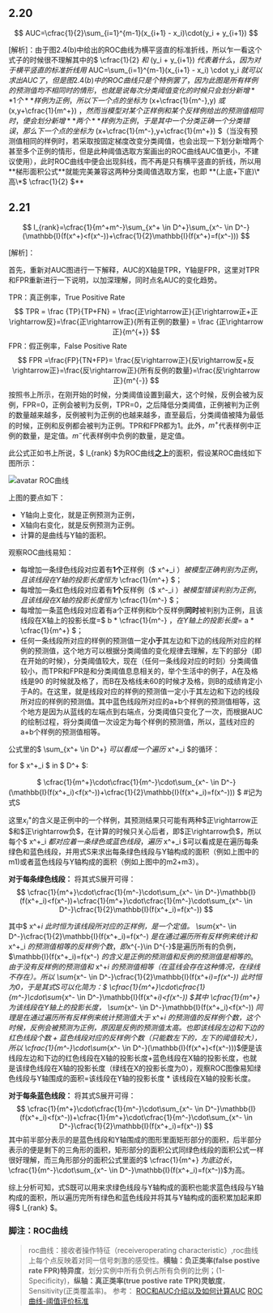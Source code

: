 ## 2.20

$$ AUC=\cfrac{1}{2}\sum_{i=1}^{m-1}(x_{i+1} - x_i)\cdot(y_i + y_{i+1}) $$

[解析]：由于图2.4(b)中给出的ROC曲线为横平竖直的标准折线，所以乍一看这个式子的时候很不理解其中的$ \cfrac{1}{2} $和$ (y_i + y_{i+1}) $代表着什么，因为对于横平竖直的标准折线用$ AUC=\sum_{i=1}^{m-1}(x_{i+1} - x_i) \cdot y_i $就可以求出AUC了，但是图2.4(b)中的ROC曲线只是个特例罢了，因为此图是所有样例的预测值均不相同时的情形，也就是说每次分类阈值变化的时候只会划分新增**1个**样例为正例，所以下一个点的坐标为$ (x+\cfrac{1}{m^-},y) $或$ (x,y+\cfrac{1}{m^+}) $，然而当模型对某个正样例和某个反样例给出的预测值相同时，便会划分新增**两个**样例为正例，于是其中一个分类正确一个分类错误，那么下一个点的坐标为$ (x+\cfrac{1}{m^-},y+\cfrac{1}{m^+}) $（当没有预测值相同的样例时，若采取按固定梯度改变分类阈值，也会出现一下划分新增两个甚至多个正例的情形，但是此种阈值选取方案画出的ROC曲线AUC值更小，不建议使用），此时ROC曲线中便会出现斜线，而不再是只有横平竖直的折线，所以用**梯形面积公式**就能完美兼容这两种分类阈值选取方案，也即 **(上底+下底)\*高\*$ \cfrac{1}{2} ​$**

## 2.21

$$ l_{rank}=\cfrac{1}{m^+m^-}\sum_{x^+ \in D^+}\sum_{x^- \in D^-}(\mathbb{I}(f(x^+)<f(x^-))+\cfrac{1}{2}\mathbb{I}(f(x^+)=f(x^-))) $$

[解析]：

首先，重新对AUC图进行一下解释，AUC的X轴是TPR，Y轴是FPR，这里对TPR和FPR重新进行一下说明，以加深理解，同时点名AUC的变化趋势。

TPR：真正例率，True Positive Rate 
$$
TPR = \frac {TP}{TP+FN} = \frac{正\rightarrow正}{正\rightarrow正+正\rightarrow反}=\frac{正\rightarrow正}{所有正例的数量} = \frac {正\rightarrow正}{m^{+}}
$$
FPR：假正例率，False Positive Rate
$$
FPR =\frac{FP}{TN+FP}= \frac{反\rightarrow正}{反\rightarrow反+反\rightarrow正}=\frac{反\rightarrow正}{所有反例的数量}=\frac{反\rightarrow正}{m^{-}}
$$
按照书上所示，在刚开始的时候，分类阈值设置到最大，这个时候，反例会被为反例，FPR=0，正例会被判为反例，TPR=0，之后降低分类阈值，正例被判为正例的数量越来越多，反例被判为正例的也越来越多，直至最后，分类阈值被降为最低的时候，正例和反例都会被判为正例。TPR和FPR都为1。此外，$m^{+}$代表样例中正例的数量，是定值。$m^{-}$代表样例中负例的数量，是定值。

此公式正如书上所说，$ l_{rank} $为ROC曲线**之上**的面积，假设某ROC曲线如下图所示：

![avatar ROC曲线](resources/images/lrank.png? "ROC曲线")

上图的要点如下：

* Y轴向上变化，就是正例预测为正例，
* X轴向右变化，就是反例预测为正例。
* 计算的是曲线与Y轴的面积。

观察ROC曲线易知：

- 每增加一条绿色线段对应着有**1个**正样例（$ x^+_i $）被模型正确判别为正例，且该线段在Y轴的投影长度恒为$ \cfrac{1}{m^+} ​$；
- 每增加一条红色线段对应着有**1个**反样例（$ x^-_i $）被模型错误判别为正例，且该线段在X轴的投影长度恒为$ \cfrac{1}{m^-} ​$；
- 每增加一条蓝色线段对应着有a个正样例和b个反样例**同时**被判别为正例，且该线段在X轴上的投影长度=$ b * \cfrac{1}{m^-} $，在Y轴上的投影长度=$ a * \cfrac{1}{m^+} ​$；
- 任何一条线段所对应的样例的预测值一定**小于**其左边和下边的线段所对应的样例的预测值，这个地方可以根据分类阈值的变化规律去理解，左下的部分（即在开始的时候），分类阈值较大，现在（任何一条线段对应的时刻）分类阈值较小，而TPR和FPR是和分类阈值息息相关的，举个生活中的例子，A在及格线是90 的时候就及格了，而B在及格线未60的时候才及格，则B的成绩肯定小于A的。在这里，就是线段对应的样例的预测值一定小于其左边和下边的线段所对应的样例的预测值。其中蓝色线段所对应的a+b个样例的预测值相等，这个地方是因为从蓝线的左端点到右端点，分类阈值只变化了一次，而根据AUC的绘制过程，将分类阈值一次设定为每个样例的预测值，所以，蓝线对应的a+b个样例的预测值相等。

公式里的$ \sum_{x^+ \in D^+} $可以看成一个遍历$ x^+_i $的循环：

for $ x^+_i $ in $ D^+ $:

　　　　$ \cfrac{1}{m^+}\cdot\cfrac{1}{m^-}\cdot\sum_{x^- \in D^-}(\mathbb{I}(f(x^+_i)<f(x^-))+\cfrac{1}{2}\mathbb{I}(f(x^+_i)=f(x^-))) $ #记为式S

这里$x_i^{+}$的含义是正例中的一个样例，其预测结果只可能有两种$正\rightarrow正$和$正\rightarrow负$，在计算的时候只关心后者，即$正\rightarrow负$，所以每个$ x^+_i $都对应着一条绿色或蓝色线段，遍历$ x^+_i $可以看成是在遍历每条绿色和蓝色线段，并用式S来求出每条绿色线段与Y轴构成的面积（例如上图中的m1)或者蓝色线段与Y轴构成的面积（例如上图中的m2+m3）。

**对于每条绿色线段：** 将其式S展开可得：
$$ \cfrac{1}{m^+}\cdot\cfrac{1}{m^-}\cdot\sum_{x^- \in D^-}\mathbb{I}(f(x^+_i)<f(x^-))+\cfrac{1}{m^+}\cdot\cfrac{1}{m^-}\cdot\sum_{x^- \in D^-}\cfrac{1}{2}\mathbb{I}(f(x^+_i)=f(x^-)) ​$$

其中$ x^+_i $此时恒为该线段所对应的正样例，是一个定值。$ \sum_{x^- \in D^-}\cfrac{1}{2}\mathbb{I}(f(x^+_i)=f(x^-) $是在通过遍历所有反样例来统计和$ x^+_i $的预测值相等的反样例个数，即$x^{-}\in D^{-}$是遍历所有的负例， $\mathbb{I}(f(x^+_i)=f(x^-) $的含义是正例的预测值和反例的预测值是相等的。由于没有反样例的预测值和$ x^+_i $的预测值相等（在蓝线会存在这种情况，在绿线不存在）。所以$ \sum_{x^- \in D^-}\cfrac{1}{2}\mathbb{I}(f(x^+_i)=f(x^-)) $此时恒为0，于是其式S可以化简为：$$ \cfrac{1}{m^+}\cdot\cfrac{1}{m^-}\cdot\sum_{x^- \in D^-}\mathbb{I}(f(x^+_i)<f(x^-)) $$其中$ \cfrac{1}{m^+} $为该线段在Y轴上的投影长度，$ \sum_{x^- \in D^-}\mathbb{I}(f(x^+_i)<f(x^-)) $同理是在通过遍历所有反样例来统计预测值大于$ x^+_i $的预测值的反样例个数，这个时候，反例会被预测为正例，原因是反例的预测值太高。也即该线段左边和下边的红色线段个数+蓝色线段对应的反样例个数（只能数左下的，左下的阈值较大），所以$ \cfrac{1}{m^-}\cdot\sum_{x^- \in D^-}(\mathbb{I}(f(x^+)<f(x^-))) ​$便是该线段左边和下边的红色线段在X轴的投影长度+蓝色线段在X轴的投影长度，也就是该绿色线段在X轴的投影长度（绿线在X的投影长度为0），观察ROC图像易知绿色线段与Y轴围成的面积=该线段在Y轴的投影长度 * 该线段在X轴的投影长度。

**对于每条蓝色线段：** 将其式S展开可得：
$$ \cfrac{1}{m^+}\cdot\cfrac{1}{m^-}\cdot\sum_{x^- \in D^-}\mathbb{I}(f(x^+_i)<f(x^-))+\cfrac{1}{m^+}\cdot\cfrac{1}{m^-}\cdot\sum_{x^- \in D^-}\cfrac{1}{2}\mathbb{I}(f(x^+_i)=f(x^-)) ​$$
其中前半部分表示的是蓝色线段和Y轴围成的图形里面矩形部分的面积，后半部分表示的便是剩下的三角形的面积，矩形部分的面积公式同绿色线段的面积公式一样很好理解，而三角形部分的面积公式里面的$ \cfrac{1}{m^+} ​$为底边长，$ \cfrac{1}{m^-}\cdot\sum_{x^- \in D^-}\mathbb{I}(f(x^+_i)=f(x^-)) ​$为高。

综上分析可知，式S既可以用来求绿色线段与Y轴构成的面积也能求蓝色线段与Y轴构成的面积，所以遍历完所有绿色和蓝色线段并将其与Y轴构成的面积累加起来即得$ l_{rank} $。

### 脚注：ROC曲线

> roc曲线：接收者操作特征（receiveroperating characteristic）,roc曲线上每个点反映着对同一信号刺激的感受性。**横轴：负正类率(false postive rate FPR)特异度**，划分实例中所有负例占所有负例的比例；(1-Specificity)，**纵轴：真正类率(true postive rate TPR)灵敏度**，Sensitivity(正类覆盖率)。
> 参考：
> [ROC和AUC介绍以及如何计算AUC](http://alexkong.net/2013/06/introduction-to-auc-and-roc/)
> [ROC曲线-阈值评价标准](http://blog.csdn.net/abcjennifer/article/details/7359370)